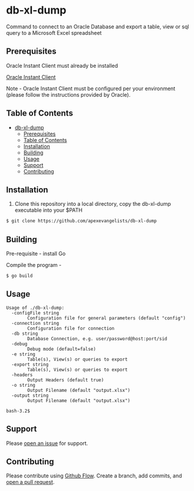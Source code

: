 # db-xl-dump

Command to connect to an Oracle Database and export a table, view or sql query to a Microsoft Excel spreadsheet

## Prerequisites

Oracle Instant Client must already be installed

[Oracle Instant Client](https://www.oracle.com/database/technologies/instant-client.html)

Note - Oracle Instant Client must be configured per your environment (please follow the instructions provided by Oracle).

## Table of Contents

- [db-xl-dump](#db-xl-dump)
  - [Prerequisites](#Prerequisites)
  - [Table of Contents](#Table-of-Contents)
  - [Installation](#Installation)
  - [Building](#Building)
  - [Usage](#Usage)
  - [Support](#Support)
  - [Contributing](#Contributing)

## Installation

1) Clone this repository into a local directory, copy the db-xl-dump executable into your $PATH

```bash
$ git clone https://github.com/apexevangelists/db-xl-dump
```

## Building

Pre-requisite - install Go

Compile the program -

```bash
$ go build
```

## Usage

```bash-3.2$ ./db-xl-dump -h
Usage of ./db-xl-dump:
  -configFile string
    	Configuration file for general parameters (default "config")
  -connection string
    	Configuration file for connection
  -db string
    	Database Connection, e.g. user/password@host:port/sid
  -debug
    	Debug mode (default=false)
  -e string
    	Table(s), View(s) or queries to export
  -export string
    	Table(s), View(s) or queries to export
  -headers
    	Output Headers (default true)
  -o string
    	Output Filename (default "output.xlsx")
  -output string
    	Output Filename (default "output.xlsx")

bash-3.2$
```

## Support

Please [open an issue](https://github.com/apexevangelists/db-xl-dump/issues/new) for support.

## Contributing

Please contribute using [Github Flow](https://guides.github.com/introduction/flow/). Create a branch, add commits, and [open a pull request](https://github.com/apexevangelists/db-xl-dump/compare).